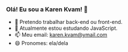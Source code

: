### Olá! Eu sou a Karen Kvam! 👋


- 🔭 Pretendo trabalhar back-end ou front-end.
- 🌱 Atualmente estou estudando JavaScript.
- 📫 Meu email: karen.kvam@ymail.com
- 😄 Pronomes: ela/dela

